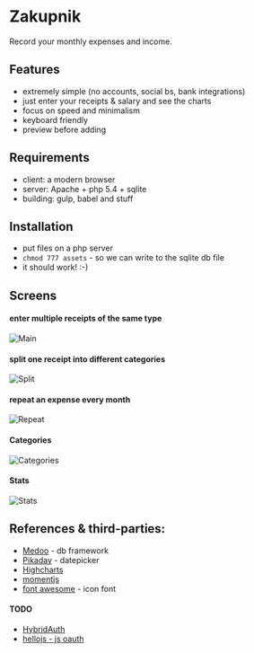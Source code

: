 Zakupnik
=======
Record your monthly expenses and income.


## Features
- extremely simple (no accounts, social bs, bank integrations)
- just enter your receipts & salary and see the charts
- focus on speed and minimalism
- keyboard friendly
- preview before adding


## Requirements
- client: a modern browser
- server: Apache + php 5.4 + sqlite
- building: gulp, babel and stuff

## Installation
- put files on a php server
- `chmod 777 assets` - so we can write to the sqlite db file
- it should work! :-)


## Screens

#### enter multiple receipts of the same type
![Main](https://raw.github.com/tborychowski/zakupnik/master/_stuff/screen.png)

#### split one receipt into different categories
![Split](https://raw.github.com/tborychowski/zakupnik/master/_stuff/screen-split.png)

#### repeat an expense every month
![Repeat](https://raw.github.com/tborychowski/zakupnik/master/_stuff/screen-repeat.png)

#### Categories
![Categories](https://raw.github.com/tborychowski/zakupnik/master/_stuff/screen-categories.png)

#### Stats
![Stats](https://raw.github.com/tborychowski/zakupnik/master/_stuff/screen-stats.png)


## References & third-parties:
- [Medoo](https://github.com/catfan/Medoo) - db framework
- [Pikaday](https://github.com/dbushell/Pikaday) - datepicker
- [Highcharts](http://api.highcharts.com/highcharts#legend.useHTML)
- [momentjs](http://momentjs.com/)
- [font awesome](http://fortawesome.github.io/Font-Awesome/icons/) - icon font

#### TODO
- [HybridAuth](http://hybridauth.sourceforge.net/index.html)
- [hellojs - js oauth](https://github.com/MrSwitch/hello.js)

